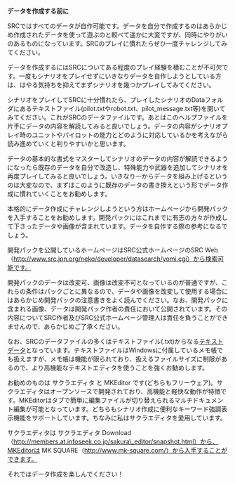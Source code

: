 **データを作成する前に**

SRCではすべてのデータが自作可能です。データを自分で作成するのはあらかじめ作成されたデータを使って遊ぶのと較べて遥かに大変ですが、同時にやりがいのあるものになっています。SRCのプレイに慣れたらぜひ一度チャレンジしてみてください。

データを作成するにはSRCについてある程度のプレイ経験を積むことが不可欠です。一度もシナリオをプレイせずにいきなりデータを自作しようとしている方は、はやる気持ちを抑えてまずシナリオを幾つかプレイしてみてください。

シナリオをプレイしてSRCに十分慣れたら、プレイしたシナリオのDataフォルダにあるテキストファイル(pilot.txtやrobot.txt、pilot\_message.txt等)を開いてみてください。これがSRCのデータファイルです。あとはこのヘルプファイルを片手にデータの内容を解読してみると良いでしょう。データの内容がシナリオプレイ時のユニットやパイロットの能力とどのように対応しているかを考えながら読み進めていくと判りやすいかと思います。

データの基本的な書式をマスターしてシナリオのデータの内容が解読できるようになったら既存のデータを自分で改造し、特殊能力や武器を追加してシナリオを再度プレイしてみると良いでしょう。いきなり一からデータを組み上げるというのは大変なので、まずはこのように既存のデータの書き換えという形でデータ作成に慣れていくことをお勧めします。

本格的にデータ作成にチャレンジしようという方はホームページから開発パックを入手することをお勧めします。開発パックにはこれまでに有志の方々が作成して下さったデータや画像が含まれています。データを自作する際の参考になるでしょう。

開発パックを公開しているホームページはSRC公式ホームページのSRC Web（http://www.src.jpn.org/neko/developer/datasearch/yomi.cgi）から検索可能です。

開発パックのデータは改変可、画像は改変不可となっているのが普通ですが、これらの条件はパックごとに異なるので、データや画像を改変して使用する場合にはあらかじめ開発パックの注意書きをよく読んでください。なお、開発パックに含まれる画像、データは開発パック作者の責任において公開されています。その内容についてSRC作者及びSRC公式ホームページ管理人は責任を負うことができませんので、あらかじめご了承ください。

なお、SRCのデータファイルの多くはテキストファイル(.txt)からなる[テキストデータ](テキストデータ.md)となっています。テキストファイルはWindowsに付属しているメモ帳でも扱えますが、メモ帳は機能が限られており、扱えるファイルサイズに制限があるので、より高機能なテキストエディタを使うことを強くお勧めします。

お勧めのものは サクラエディタ と MKEditor です(どちらもフリーウェア)。サクラエディタはオープンソースで開発されており、高機能と軽快な動作が特徴です。MKEditorはタブで簡単に編集ファイルが切り替えられるマルチドキュメント編集が可能となっています。どちらもシナリオ作成に便利なキーワード強調表示機能をサポートしています。ちなみに私はサクラエディタを愛用しています。

サクラエディタは サクラエディタ Download（http://members.at.infoseek.co.jp/sakura\_editor/snapshot.html）から、MKEditorは MK SQUARE（http://www.mk-square.com/）から入手することができます。

それではデータ作成を楽しんでください！
